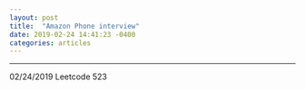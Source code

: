 ```yaml
---
layout: post
title:  "Amazon Phone interview"
date: 2019-02-24 14:41:23 -0400
categories: articles
---
```


***
02/24/2019
Leetcode 523
